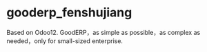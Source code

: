 # gooderp_fenshujiang
Based on Odoo12.
GoodERP，as simple as possible，as complex as needed，only for small-sized enterprise.
